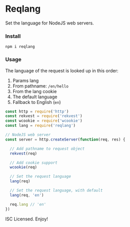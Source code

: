 # Reqlang

Set the language for NodeJS web servers.

### Install

```
npm i reqlang
```

### Usage

The language of the request is looked up in this order:

1. Params lang
2. From pathname: `/en/hello`
3. From the lang cookie
4. The default language
5. Fallback to English (`en`)

```js
const http = require('http')
const rekvest = require('rekvest')
const wcookie = require('wcookie')
const lang = require('reqlang')

// NodeJS web server
const server = http.createServer(function(req, res) {

  // Add pathname to request object
  rekvest(req)

  // Add cookie support
  wcookie(req)

  // Set the request language
  lang(req)

  // Set the request language, with default
  lang(req, 'en')

  req.lang // 'en'
})
```

ISC Licensed. Enjoy!
